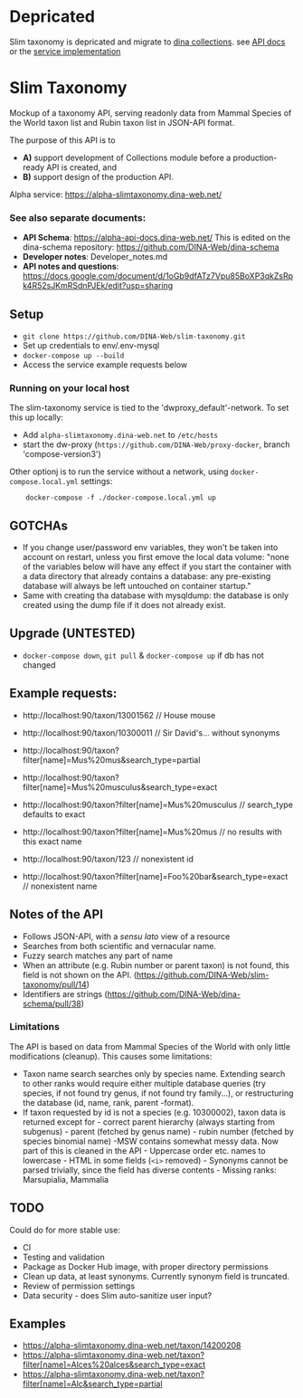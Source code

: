 # Depricated

Slim taxonomy is depricated and migrate to [dina collections](https://github.com/DINA-Web/dina-collections). see [API docs](https://alpha-api.dina-web.net/docs#/taxonService/getTaxaByName) or the [service implementation](https://github.com/DINA-Web/dina-collections/tree/master/packages/backend/src/services/taxonService)



# Slim Taxonomy

Mockup of a taxonomy API, serving readonly data from Mammal Species of the World taxon list and Rubin taxon list in JSON-API format.


The purpose of this API is to 

* **A)** support development of Collections module before a production-ready API is created, and 
* **B)** support design of the production API.


Alpha service: https://alpha-slimtaxonomy.dina-web.net/

### See also separate documents:

- **API Schema**: https://alpha-api-docs.dina-web.net/ This is edited on the dina-schema repository: https://github.com/DINA-Web/dina-schema
- **Developer notes**: Developer_notes.md
- **API notes and questions**: https://docs.google.com/document/d/1oGb9dfATz7Vpu85BoXP3qkZsRpk4R52sJKmRSdnPJEk/edit?usp=sharing

## Setup

- `git clone https://github.com/DINA-Web/slim-taxonomy.git`
- Set up credentials to env/.env-mysql
- `docker-compose up --build`
- Access the service example requests below

### Running on your local host

The slim-taxonomy service is tied to the 'dwproxy_default'-network. To set this up locally:

- Add `alpha-slimtaxonomy.dina-web.net` to `/etc/hosts`
- start the dw-proxy (`https://github.com/DINA-Web/proxy-docker`, branch 'compose-version3')

Other optionj is to run the service without a network, using `docker-compose.local.yml` settings:

        docker-compose -f ./docker-compose.local.yml up

## GOTCHAs

- If you change user/password env variables, they won't be taken into account on restart, unless you first emove the local data volume: "none of the variables below will have any effect if you start the container with a data directory that already contains a database: any pre-existing database will always be left untouched on container startup."
- Same with creating tha database with mysqldump: the database is only created using the dump file if it does not already exist.

## Upgrade (UNTESTED)

- `docker-compose down`, `git pull` & `docker-compose up` if db has not changed

## Example requests:

- http://localhost:90/taxon/13001562 // House mouse
- http://localhost:90/taxon/10300011 // Sir David's... without synonyms

- http://localhost:90/taxon?filter[name]=Mus%20mus&search_type=partial
- http://localhost:90/taxon?filter[name]=Mus%20musculus&search_type=exact
- http://localhost:90/taxon?filter[name]=Mus%20musculus // search_type defaults to exact
- http://localhost:90/taxon?filter[name]=Mus%20mus // no results with this exact name

- http://localhost:90/taxon/123 // nonexistent id
- http://localhost:90/taxon?filter[name]=Foo%20bar&search_type=exact // nonexistent name


## Notes of the API

- Follows JSON-API, with a *sensu lato* view of a resource
- Searches from both scientific and vernacular name.
- Fuzzy search matches any part of name
- When an attribute (e.g. Rubin number or parent taxon) is not found, this field is not shown on the API. (https://github.com/DINA-Web/slim-taxonomy/pull/14)
- Identifiers are strings (https://github.com/DINA-Web/dina-schema/pull/38)

### Limitations

The API is based on data from Mammal Species of the World with only little modifications (cleanup). This causes some limitations:

- Taxon name search searches only by species name. Extending search to other ranks would require either multiple database queries (try species, if not found try genus, if not found try family...), or restructuring the database (id, name, rank, parent -format).
- If taxon requested by id is not a species (e.g. 10300002), taxon data is returned except for
        - correct parent hierarchy (always starting from subgenus)
        - parent (fetched by genus name)
        - rubin number (fetched by species binomial name)
-MSW contains somewhat messy data. Now part of this is cleaned in the API
        - Uppercase order etc. names to lowercase
        - HTML in some fields (`<i>` removed)
        - Synonyms cannot be parsed trivially, since the field has diverse contents
        - Missing ranks: Marsupialia, Mammalia


## TODO

Could do for more stable use:

- CI
- Testing and validation
- Package as Docker Hub image, with proper directory permissions
- Clean up data, at least synonyms. Currently synonym field is truncated.
- Review of permission settings
- Data security - does Slim auto-sanitize user input?

## Examples

- https://alpha-slimtaxonomy.dina-web.net/taxon/14200208
- https://alpha-slimtaxonomy.dina-web.net/taxon?filter[name]=Alces%20alces&search_type=exact
- https://alpha-slimtaxonomy.dina-web.net/taxon?filter[name]=Alc&search_type=partial
